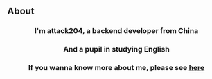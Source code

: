 ## About

### <div align="center">I'm attack204, a backend developer from China</div>  

### <div align="center">And a pupil in studying English</div>  
  
###  <div align="center">If you wanna know more about me, please see <a href="https://attack204.com">here</a> </div>  

<br/>  

